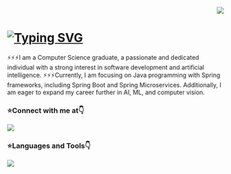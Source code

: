<!--Visitors tag--> 
<p align="right"> 
  <img src="https://komarev.com/ghpvc/?username=ddthang94&label=Visitors&color=0e75b6&style=flat"/> 
</p>
<!--Greetings--> 
<h1 align="left">
  <a href="https://git.io/typing-svg" target="_blank">
    <img src="https://readme-typing-svg.demolab.com?font=Aria&weight=700&size=18&pause=100&random=false&height=30&lines=Hi+there,+%F0%9F%91%8B;My+name+is+Thang...!!!" alt="Typing SVG" />
  </a>
</h1>
<!--Introducing-->
⚡⚡⚡I am a Computer Science graduate, a passionate and dedicated individual with a strong interest in software development and artificial intelligence. 
⚡⚡⚡Currently, I am focusing on Java programming with Spring frameworks, including Spring Boot and Spring Microservices. Additionally, I am eager to expand my career further in AI, ML, and computer vision.
<!--SocialMedia-->
<p align="left">
  <h3>⭐Connect with me at👇 </h3>
  <a href="" target="_blank">
    <img src="https://img.shields.io/badge/Gmail-D14836?style=for-the-badge&logo=gmail&logoColor=white" />
  </a>
</p>
<!--Skills-->
<h3 align="left">⭐Languages and Tools👇</h3>
<p align="left">
  <a href="https://github.com/ddthang94" target="_blank">
    <img src="https://skillicons.dev/icons?i=java,spring,git,py,cs,html,css,js,react,mysql,mongodb,linux" />
  </a>
</p>
